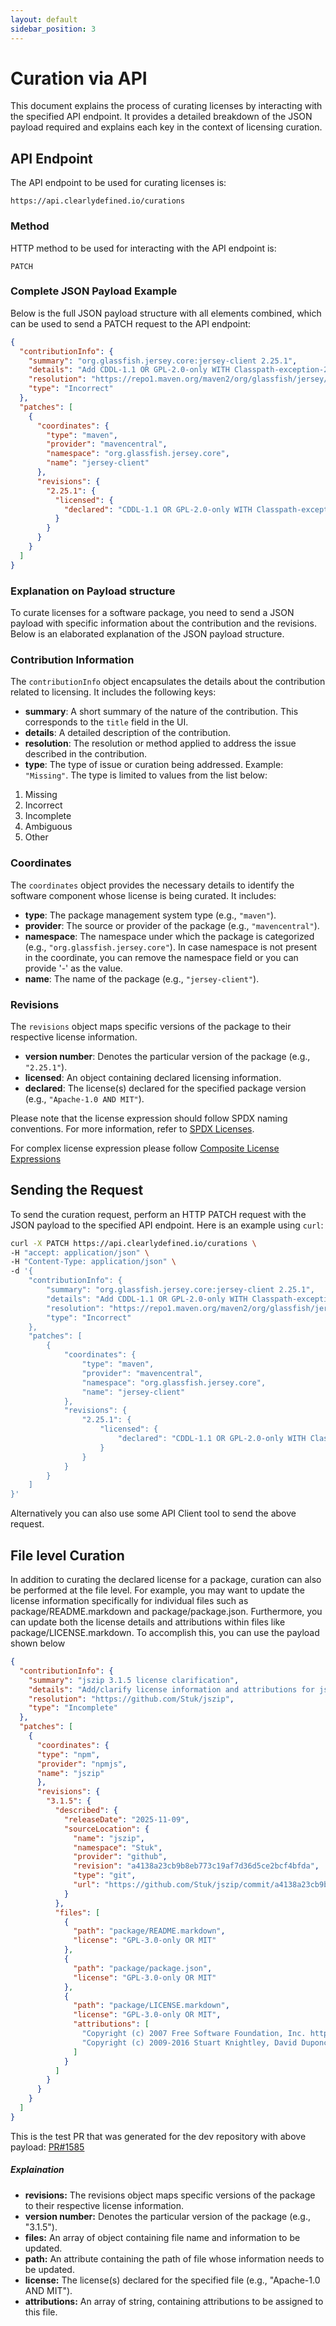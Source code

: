 ```yaml
---
layout: default
sidebar_position: 3
---
```


# Curation via API

This document explains the process of curating licenses by interacting with the specified API endpoint. It provides a detailed breakdown of the JSON payload required and explains each key in the context of licensing curation.

## API Endpoint

The API endpoint to be used for curating licenses is:

```
https://api.clearlydefined.io/curations
```

### Method

HTTP method to be used for interacting with the API endpoint is:

```
PATCH
```

### Complete JSON Payload Example

Below is the full JSON payload structure with all elements combined, which can be used to send a PATCH request to the API endpoint:

```json
{
  "contributionInfo": {
    "summary": "org.glassfish.jersey.core:jersey-client 2.25.1",
    "details": "Add CDDL-1.1 OR GPL-2.0-only WITH Classpath-exception-2.0",
    "resolution": "https://repo1.maven.org/maven2/org/glassfish/jersey/core/jersey-client/2.25.1/jersey-client-2.25.1.pom",
    "type": "Incorrect"
  },
  "patches": [
    {
      "coordinates": {
        "type": "maven",
        "provider": "mavencentral",
        "namespace": "org.glassfish.jersey.core",
        "name": "jersey-client"
      },
      "revisions": {
        "2.25.1": {
          "licensed": {
            "declared": "CDDL-1.1 OR GPL-2.0-only WITH Classpath-exception-2.0"
          }
        }
      }
    }
  ]
}
```

### Explanation on Payload structure

To curate licenses for a software package, you need to send a JSON payload with specific information about the contribution and the revisions. Below is an elaborated explanation of the JSON payload structure.

### Contribution Information

The `contributionInfo` object encapsulates the details about the contribution related to licensing. It includes the following keys:

- **summary**: A short summary of the nature of the contribution. This corresponds to the `title` field in the UI.
- **details**: A detailed description of the contribution.
- **resolution**: The resolution or method applied to address the issue described in the contribution.
- **type**: The type of issue or curation being addressed. Example: `"Missing"`. The type is limited to values from the list below:

1. Missing
2. Incorrect
3. Incomplete
4. Ambiguous
5. Other

### Coordinates

The `coordinates` object provides the necessary details to identify the software component whose license is being curated. It includes:

- **type**: The package management system type (e.g., `"maven"`).
- **provider**: The source or provider of the package (e.g., `"mavencentral"`).
- **namespace**: The namespace under which the package is categorized (e.g., `"org.glassfish.jersey.core"`). In case namespace is not present in the coordinate, you can remove the namespace field or you can provide '-' as the value.
- **name**: The name of the package (e.g., `"jersey-client"`).

### Revisions

The `revisions` object maps specific versions of the package to their respective license information.

- **version number**: Denotes the particular version of the package (e.g., `"2.25.1"`).
- **licensed**: An object containing declared licensing information.
- **declared**: The license(s) declared for the specified package version (e.g., `"Apache-1.0 AND MIT"`).

Please note that the license expression should follow SPDX naming conventions. For more information, refer to [SPDX Licenses](https://spdx.org/licenses/).

For complex license expression please follow [Composite License Expressions](https://spdx.github.io/spdx-spec/v3.0.1/annexes/spdx-license-expressions/#composite-license-expressions)

## Sending the Request

To send the curation request, perform an HTTP PATCH request with the JSON payload to the specified API endpoint. Here is an example using `curl`:

```bash
curl -X PATCH https://api.clearlydefined.io/curations \
-H "accept: application/json" \
-H "Content-Type: application/json" \
-d '{
    "contributionInfo": {
        "summary": "org.glassfish.jersey.core:jersey-client 2.25.1",
        "details": "Add CDDL-1.1 OR GPL-2.0-only WITH Classpath-exception-2.0",
        "resolution": "https://repo1.maven.org/maven2/org/glassfish/jersey/core/jersey-client/2.25.1/jersey-client-2.25.1.pom",
        "type": "Incorrect"
    },
    "patches": [
        {
            "coordinates": {
                "type": "maven",
                "provider": "mavencentral",
                "namespace": "org.glassfish.jersey.core",
                "name": "jersey-client"
            },
            "revisions": {
                "2.25.1": {
                    "licensed": {
                        "declared": "CDDL-1.1 OR GPL-2.0-only WITH Classpath-exception-2.0"
                    }
                }
            }
        }
    ]
}'
```

Alternatively you can also use some API Client tool to send the above request.

## File level Curation

In addition to curating the declared license for a package, curation can also be performed at the file level. For example, you may want to update the license information specifically for individual files such as package/README.markdown and package/package.json. Furthermore, you can update both the license details and attributions within files like package/LICENSE.markdown. To accomplish this, you can use the payload shown below

```json
{
  "contributionInfo": {
    "summary": "jszip 3.1.5 license clarification",
    "details": "Add/clarify license information and attributions for jszip 3.1.5",
    "resolution": "https://github.com/Stuk/jszip",
    "type": "Incomplete"
  },
  "patches": [
    {
      "coordinates": {
      "type": "npm",
      "provider": "npmjs",
      "name": "jszip"
      },
      "revisions": {
        "3.1.5": {
          "described": {
            "releaseDate": "2025-11-09",
            "sourceLocation": {
              "name": "jszip",
              "namespace": "Stuk",
              "provider": "github",
              "revision": "a4138a23cb9b8eb773c19af7d36d5ce2bcf4bfda",
              "type": "git",
              "url": "https://github.com/Stuk/jszip/commit/a4138a23cb9b8eb773c19af7d36d5ce2bcf4bfda"
            }
          },
          "files": [
            {
              "path": "package/README.markdown",
              "license": "GPL-3.0-only OR MIT"
            },
            {
              "path": "package/package.json",
              "license": "GPL-3.0-only OR MIT"
            },
            {
              "path": "package/LICENSE.markdown",
              "license": "GPL-3.0-only OR MIT",
              "attributions": [
                "Copyright (c) 2007 Free Software Foundation, Inc. http://fsf.org/",
                "Copyright (c) 2009-2016 Stuart Knightley, David Duponchel, Franz Buchinger, Antonio Afonso"
              ]
            }
          ]
        }
      }
    }
  ]
}
```
This is the test PR that was generated for the dev repository with above payload: [PR#1585](https://github.com/clearlydefined/curated-data-dev/pull/1585/files)

##### Explaination

- **revisions:** The revisions object maps specific versions of the package to their respective license information.
- **version number:** Denotes the particular version of the package (e.g., "3.1.5").
- **files:** An array of object containing file name and information to be updated.
- **path:** An attribute containing the path of file whose information needs to be updated.
- **license:** The license(s) declared for the specified file (e.g., "Apache-1.0 AND MIT").
- **attributions:** An array of string, containing attributions to be assigned to this file.